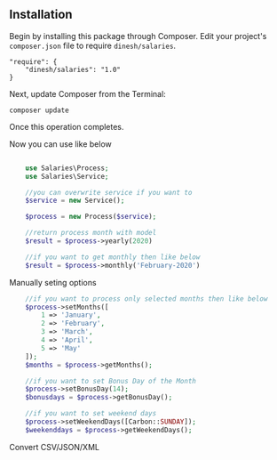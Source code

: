 
## Installation

Begin by installing this package through Composer.
Edit your project's `composer.json` file to require `dinesh/salaries`.

    "require": {
		"dinesh/salaries": "1.0"
	}

Next, update Composer from the Terminal:

    composer update

Once this operation completes.

Now you can use like below
```php

    use Salaries\Process;
    use Salaries\Service;

    //you can overwrite service if you want to
    $service = new Service();

    $process = new Process($service);

    //return process month with model
    $result = $process->yearly(2020)

    //if you want to get monthly then like below
    $result = $process->monthly('February-2020')

```
Manually seting options

```php
    //if you want to process only selected months then like below
    $process->setMonths([
        1 => 'January',
        2 => 'February',
        3 => 'March',
        4 => 'April',
        5 => 'May'
    ]);
    $months = $process->getMonths();

    //if you want to set Bonus Day of the Month
    $process->setBonusDay(14);
    $bonusdays = $process->getBonusDay();

    //if you want to set weekend days
    $process->setWeekendDays([Carbon::SUNDAY]);
    $weekenddays = $process->getWeekendDays();

```

Convert CSV/JSON/XML
